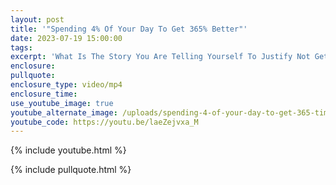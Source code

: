 ```yaml
---
layout: post
title: '"Spending 4% Of Your Day To Get 365% Better"'
date: 2023-07-19 15:00:00
tags:
excerpt: 'What Is The Story You Are Telling Yourself To Justify Not Getting Better? '
enclosure:
pullquote:
enclosure_type: video/mp4
enclosure_time:
use_youtube_image: true
youtube_alternate_image: /uploads/spending-4-of-your-day-to-get-365-times-better.png
youtube_code: https://youtu.be/laeZejvxa_M
---
```

{% include youtube.html %}

{% include pullquote.html %}
